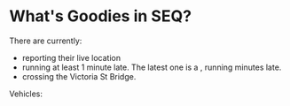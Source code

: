 # What's Goodies in SEQ?

There are currently:

- <span class="reporting"></span> reporting their live location
- <span class="late-num"></span> running at least 1 minute late. The
  latest one is a <a href="" class="latest-name"></a> <span class="latest-loc"></span>, running
  <span class="latest-time"></span> minutes late.
- <span class="crossing"></span> crossing the Victoria St Bridge. 

Vehicles:

<div class="vehicles"></div>

<script>
  function fill(id, fill) {
    document.querySelectorAll("." + id).forEach((v) => (v.innerText = fill));
  }
  function fillHref(id, fill) {
    document.querySelectorAll("." + id).forEach((v) => (v.href = fill));
  }
  function fillHtml(id, fill) {
    document.querySelectorAll("." + id).forEach((v) => (v.innerHTML = fill));
  }

  async function main() {
    let res = await fetch(
      "https://anytrip.com.au/api/v3/region/au4/vehicles?feeds=au4:se"
    );
    let js = await res.json();
    window.js = js;

    let totalV = js.response.vehicles.length;

    fill("reporting", `${totalV} ${totalV == 1 ? "vehicle" : "vehicles"}`);

    let late = js.response.vehicles.filter(
      (v) => v.vehicleInstance.lastPosition.linearDelay > 60
    );

    fill(
      "late-num",
      `${late.length} ${late.length == 1 ? "vehicle" : "vehicles"}`
    );

    let latest = late.sort((a, b) => {
      return (
        b.vehicleInstance.lastPosition.linearDelay -
        a.vehicleInstance.lastPosition.linearDelay
      );
    })[0];

    window.latest = latest;

    fill(
      "latest-time",
      Math.round(latest.vehicleInstance.lastPosition.linearDelay / 60)
    );
    fill(
      "latest-name",
      `${latest.tripInstance.trip.route.name} - ${latest.tripInstance.trip.route.longName}`
    );
    fillHtml(
      "latest-loc",
      `<code>${latest.vehicleInstance.lastPosition.statusString}</code>`
    );
    fillHref(
      "latest-name",
      "https://anytrip.com.au/region/qld?selectedTrip=" +
        encodeURIComponent(latest.vehicleInstance._tripInstancePath)
    );

    let crossingRes = await fetch(
      "https://anytrip.com.au/api/v3/region/au4/vehicles?feeds=au4:se&maxLat=-27.471401944265658&maxLon=153.0226213941208&minLat=-27.473325476734196&minLon=153.01966097887606"
    );
    let crossing = await crossingRes.json();
    crossing = crossing.response.vehicles.length;

    fill("crossing", `${crossing} ${crossing == 1 ? "bus" : "buses"}`);

    let vsSwap = {
      "au4:buses": "Buses",
      "au4:ferries": "Ferries",
      "au4:lightrail": "Light Rail",
      "au4:trains": "Trains",
    };

    let vs = {};
    js.response.vehicles.forEach((v) => {
      let key = v.vehicleInstance.vehicleModel
        .trim()
        .replaceAll(/ +\(run.*\)/g, "")
        .replaceAll(/^\d+$/g, "")
        .replaceAll(/\(\d+\)$/g, "")
        .replaceAll(/[\"\“\”]/g, "")
        .replaceAll(/^.{2,3}$/g, "")
        .replaceAll(/^\d+, /g, "")
        .replace("6 car IMU", "6 car IMU or SMU")
        .replace(/^6 car EMU or SMU.*$/, "6 car non-NGR")
        .replace(/^3 car EMU or SMU.*$/, "3 car non-NGR")
        .trim();
      let k2 = v.tripInstance.trip.route.mode;
      k2 = vsSwap[k2];
      if (k2 == "Trains") {
        key = key.replace(/train$/, "");
        if (key.length == 4) {
          if (key[0] == "D") key = "New Generation Rollingstock (NGR)";
          else key = "6 car non-NGR";
        }
      }
      if (vs[k2] == undefined) vs[k2] = {};
      if (vs[k2][key] == undefined) vs[k2][key] = 0;
      vs[k2][key]++;
    });

    console.log(vs);

    let k2 = Object.keys(vs).sort();
    let ihtml = "<blockquote>";
    for (let k1 of k2) {
      let currH = vs[k1];
      let keys = Object.keys(currH).sort((a, b) => currH[b] - currH[a]);
      ihtml += `<p>${k1}</p>  <ul>`;
      for (let key of keys) {
        if (key.trim() != "") ihtml += `<li>${currH[key]} x ${key}</li>`;
      }
      if (currH[""] != undefined) ihtml += `<li>${currH[""]} x Other</li>`;
      ihtml += "</ul>";
    }
    ihtml += "</blockquote>";
    fillHtml("vehicles", ihtml);
  }

  main();
</script>

